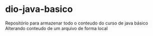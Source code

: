 # dio-java-basico
Repositório para armazenar todo o conteudo do curso de java básico
Alterando conteudo de um arquivo de forma local 